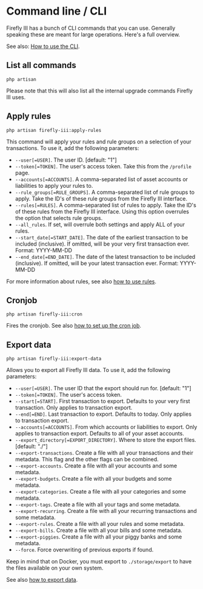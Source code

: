 # Command line / CLI

Firefly III has a bunch of CLI commands that you can use. Generally speaking these are meant for large operations. Here's a full overview.

See also: [How to use the CLI](../../how-to/firefly-iii/features/cli.md).

## List all commands

`php artisan`

Please note that this will also list all the internal upgrade commands Firefly III uses.

## Apply rules

`php artisan firefly-iii:apply-rules`

This command will apply your rules and rule groups on a selection of your transactions. To use it, add the following parameters:

* `--user[=USER]`. The user ID. [default: "1"]
* `--token[=TOKEN]`. The user's access token. Take this from the `/profile` page.
* `--accounts[=ACCOUNTS]`. A comma-separated list of asset accounts or liabilities to apply your rules to.
* `--rule_groups[=RULE_GROUPS]`. A comma-separated list of rule groups to apply. Take the ID's of these rule groups from the Firefly III interface.
* `--rules[=RULES]`. A comma-separated list of rules to apply. Take the ID's of these rules from the Firefly III interface. Using this option overrules the option that selects rule groups.
* `--all_rules`. If set, will overrule both settings and apply ALL of your rules.
* `--start_date[=START_DATE]`. The date of the earliest transaction to be included (inclusive). If omitted, will be your very first transaction ever. Format: YYYY-MM-DD
* `--end_date[=END_DATE]`. The date of the latest transaction to be included (inclusive). If omitted, will be your latest transaction ever. Format: YYYY-MM-DD

For more information about rules, see also [how to use rules](../../how-to/firefly-iii/features/rules.md).

## Cronjob

`php artisan firefly-iii:cron`

Fires the cronjob. See also [how to set up the cron job](../../how-to/firefly-iii/advanced/cron.md).

## Export data

`php artisan firefly-iii:export-data`

Allows you to export all Firefly III data. To use it, add the following parameters:

* `--user[=USER]`. The user ID that the export should run for. [default: "1"]
* `--token[=TOKEN]`. The user's access token.
* `--start[=START]`. First transaction to export. Defaults to your very first transaction. Only applies to transaction export.
* `--end[=END]`. Last transaction to export. Defaults to today. Only applies to transaction export.
* `--accounts[=ACCOUNTS]`. From which accounts or liabilities to export. Only applies to transaction export. Defaults to all of your asset accounts.
* `--export_directory[=EXPORT_DIRECTORY]`. Where to store the export files. [default: "./"]
* `--export-transactions`. Create a file with all your transactions and their metadata. This flag and the other flags can be combined.
* `--export-accounts`. Create a file with all your accounts and some metadata.
* `--export-budgets`. Create a file with all your budgets and some metadata.
* `--export-categories`. Create a file with all your categories and some metadata.
* `--export-tags`. Create a file with all your tags and some metadata.
* `--export-recurring`. Create a file with all your recurring transactions and some metadata.
* `--export-rules`. Create a file with all your rules and some metadata.
* `--export-bills`. Create a file with all your bills and some metadata.
* `--export-piggies`. Create a file with all your piggy banks and some metadata.
* `--force`. Force overwriting of previous exports if found.

Keep in mind that on Docker, you must export to `./storage/export` to have the files available on your own system.

See also [how to export data](../../tutorials/firefly-iii/exporting-data.md).
